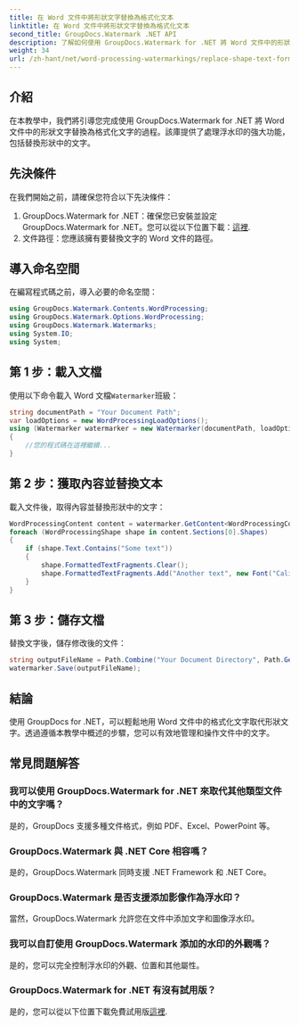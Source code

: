 ```yaml
---
title: 在 Word 文件中將形狀文字替換為格式化文本
linktitle: 在 Word 文件中將形狀文字替換為格式化文本
second_title: GroupDocs.Watermark .NET API
description: 了解如何使用 GroupDocs.Watermark for .NET 將 Word 文件中的形狀文字替換為格式化文字。您的文件編輯功能毫不費力。
weight: 34
url: /zh-hant/net/word-processing-watermarkings/replace-shape-text-formatted-text-word-docs/
---
```

## 介紹
在本教學中，我們將引導您完成使用 GroupDocs.Watermark for .NET 將 Word 文件中的形狀文字替換為格式化文字的過程。該庫提供了處理浮水印的強大功能，包括替換形狀中的文字。
## 先決條件
在我們開始之前，請確保您符合以下先決條件：
1.  GroupDocs.Watermark for .NET：確保您已安裝並設定 GroupDocs.Watermark for .NET。您可以從以下位置下載：[這裡](https://releases.groupdocs.com/Watermark/net/).
2. 文件路徑：您應該擁有要替換文字的 Word 文件的路徑。

## 導入命名空間
在編寫程式碼之前，導入必要的命名空間：
```csharp
using GroupDocs.Watermark.Contents.WordProcessing;
using GroupDocs.Watermark.Options.WordProcessing;
using GroupDocs.Watermark.Watermarks;
using System.IO;
using System;
```
## 第 1 步：載入文檔
使用以下命令載入 Word 文檔`Watermarker`班級：
```csharp
string documentPath = "Your Document Path";
var loadOptions = new WordProcessingLoadOptions();
using (Watermarker watermarker = new Watermarker(documentPath, loadOptions))
{
    //您的程式碼在這裡繼續...
}
```
## 第 2 步：獲取內容並替換文本
載入文件後，取得內容並替換形狀中的文字：
```csharp
WordProcessingContent content = watermarker.GetContent<WordProcessingContent>();
foreach (WordProcessingShape shape in content.Sections[0].Shapes)
{
    if (shape.Text.Contains("Some text"))
    {
        shape.FormattedTextFragments.Clear();
        shape.FormattedTextFragments.Add("Another text", new Font("Calibri", 19, FontStyle.Bold), Color.Red, Color.Aqua);
    }
}
```
## 第 3 步：儲存文檔
替換文字後，儲存修改後的文件：
```csharp
string outputFileName = Path.Combine("Your Document Directory", Path.GetFileName(documentPath));
watermarker.Save(outputFileName);
```

## 結論
使用 GroupDocs for .NET，可以輕鬆地用 Word 文件中的格式化文字取代形狀文字。透過遵循本教學中概述的步驟，您可以有效地管理和操作文件中的文字。

## 常見問題解答
### 我可以使用 GroupDocs.Watermark for .NET 來取代其他類型文件中的文字嗎？
是的，GroupDocs 支援多種文件格式，例如 PDF、Excel、PowerPoint 等。
### GroupDocs.Watermark 與 .NET Core 相容嗎？
是的，GroupDocs.Watermark 同時支援 .NET Framework 和 .NET Core。
### GroupDocs.Watermark 是否支援添加影像作為浮水印？
當然，GroupDocs.Watermark 允許您在文件中添加文字和圖像浮水印。
### 我可以自訂使用 GroupDocs.Watermark 添加的水印的外觀嗎？
是的，您可以完全控制浮水印的外觀、位置和其他屬性。
### GroupDocs.Watermark for .NET 有沒有試用版？
是的，您可以從以下位置下載免費試用版[這裡](https://releases.groupdocs.com/).